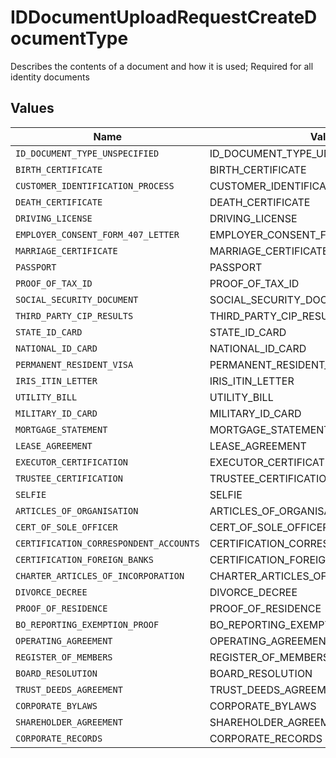 # IDDocumentUploadRequestCreateDocumentType

Describes the contents of a document and how it is used; Required for all identity documents


## Values

| Name                                   | Value                                  |
| -------------------------------------- | -------------------------------------- |
| `ID_DOCUMENT_TYPE_UNSPECIFIED`         | ID_DOCUMENT_TYPE_UNSPECIFIED           |
| `BIRTH_CERTIFICATE`                    | BIRTH_CERTIFICATE                      |
| `CUSTOMER_IDENTIFICATION_PROCESS`      | CUSTOMER_IDENTIFICATION_PROCESS        |
| `DEATH_CERTIFICATE`                    | DEATH_CERTIFICATE                      |
| `DRIVING_LICENSE`                      | DRIVING_LICENSE                        |
| `EMPLOYER_CONSENT_FORM_407_LETTER`     | EMPLOYER_CONSENT_FORM_407_LETTER       |
| `MARRIAGE_CERTIFICATE`                 | MARRIAGE_CERTIFICATE                   |
| `PASSPORT`                             | PASSPORT                               |
| `PROOF_OF_TAX_ID`                      | PROOF_OF_TAX_ID                        |
| `SOCIAL_SECURITY_DOCUMENT`             | SOCIAL_SECURITY_DOCUMENT               |
| `THIRD_PARTY_CIP_RESULTS`              | THIRD_PARTY_CIP_RESULTS                |
| `STATE_ID_CARD`                        | STATE_ID_CARD                          |
| `NATIONAL_ID_CARD`                     | NATIONAL_ID_CARD                       |
| `PERMANENT_RESIDENT_VISA`              | PERMANENT_RESIDENT_VISA                |
| `IRIS_ITIN_LETTER`                     | IRIS_ITIN_LETTER                       |
| `UTILITY_BILL`                         | UTILITY_BILL                           |
| `MILITARY_ID_CARD`                     | MILITARY_ID_CARD                       |
| `MORTGAGE_STATEMENT`                   | MORTGAGE_STATEMENT                     |
| `LEASE_AGREEMENT`                      | LEASE_AGREEMENT                        |
| `EXECUTOR_CERTIFICATION`               | EXECUTOR_CERTIFICATION                 |
| `TRUSTEE_CERTIFICATION`                | TRUSTEE_CERTIFICATION                  |
| `SELFIE`                               | SELFIE                                 |
| `ARTICLES_OF_ORGANISATION`             | ARTICLES_OF_ORGANISATION               |
| `CERT_OF_SOLE_OFFICER`                 | CERT_OF_SOLE_OFFICER                   |
| `CERTIFICATION_CORRESPONDENT_ACCOUNTS` | CERTIFICATION_CORRESPONDENT_ACCOUNTS   |
| `CERTIFICATION_FOREIGN_BANKS`          | CERTIFICATION_FOREIGN_BANKS            |
| `CHARTER_ARTICLES_OF_INCORPORATION`    | CHARTER_ARTICLES_OF_INCORPORATION      |
| `DIVORCE_DECREE`                       | DIVORCE_DECREE                         |
| `PROOF_OF_RESIDENCE`                   | PROOF_OF_RESIDENCE                     |
| `BO_REPORTING_EXEMPTION_PROOF`         | BO_REPORTING_EXEMPTION_PROOF           |
| `OPERATING_AGREEMENT`                  | OPERATING_AGREEMENT                    |
| `REGISTER_OF_MEMBERS`                  | REGISTER_OF_MEMBERS                    |
| `BOARD_RESOLUTION`                     | BOARD_RESOLUTION                       |
| `TRUST_DEEDS_AGREEMENT`                | TRUST_DEEDS_AGREEMENT                  |
| `CORPORATE_BYLAWS`                     | CORPORATE_BYLAWS                       |
| `SHAREHOLDER_AGREEMENT`                | SHAREHOLDER_AGREEMENT                  |
| `CORPORATE_RECORDS`                    | CORPORATE_RECORDS                      |